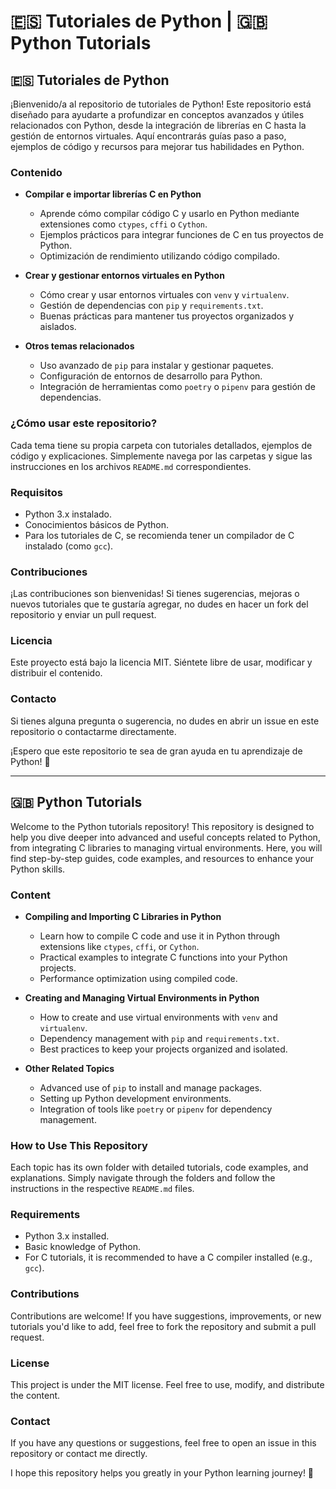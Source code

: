 # 🇪🇸 Tutoriales de Python | 🇬🇧 Python Tutorials

## 🇪🇸 Tutoriales de Python

¡Bienvenido/a al repositorio de tutoriales de Python! Este repositorio está diseñado para ayudarte a profundizar en conceptos avanzados y útiles relacionados con Python, desde la integración de librerías en C hasta la gestión de entornos virtuales. Aquí encontrarás guías paso a paso, ejemplos de código y recursos para mejorar tus habilidades en Python.

### Contenido

- **Compilar e importar librerías C en Python**
  - Aprende cómo compilar código C y usarlo en Python mediante extensiones como `ctypes`, `cffi` o `Cython`.
  - Ejemplos prácticos para integrar funciones de C en tus proyectos de Python.
  - Optimización de rendimiento utilizando código compilado.

- **Crear y gestionar entornos virtuales en Python**
  - Cómo crear y usar entornos virtuales con `venv` y `virtualenv`.
  - Gestión de dependencias con `pip` y `requirements.txt`.
  - Buenas prácticas para mantener tus proyectos organizados y aislados.

- **Otros temas relacionados**
  - Uso avanzado de `pip` para instalar y gestionar paquetes.
  - Configuración de entornos de desarrollo para Python.
  - Integración de herramientas como `poetry` o `pipenv` para gestión de dependencias.

### ¿Cómo usar este repositorio?

Cada tema tiene su propia carpeta con tutoriales detallados, ejemplos de código y explicaciones. Simplemente navega por las carpetas y sigue las instrucciones en los archivos `README.md` correspondientes.

### Requisitos

- Python 3.x instalado.
- Conocimientos básicos de Python.
- Para los tutoriales de C, se recomienda tener un compilador de C instalado (como `gcc`).

### Contribuciones

¡Las contribuciones son bienvenidas! Si tienes sugerencias, mejoras o nuevos tutoriales que te gustaría agregar, no dudes en hacer un fork del repositorio y enviar un pull request.

### Licencia

Este proyecto está bajo la licencia MIT. Siéntete libre de usar, modificar y distribuir el contenido.

### Contacto

Si tienes alguna pregunta o sugerencia, no dudes en abrir un issue en este repositorio o contactarme directamente.

¡Espero que este repositorio te sea de gran ayuda en tu aprendizaje de Python! 🚀

---

## 🇬🇧 Python Tutorials

Welcome to the Python tutorials repository! This repository is designed to help you dive deeper into advanced and useful concepts related to Python, from integrating C libraries to managing virtual environments. Here, you will find step-by-step guides, code examples, and resources to enhance your Python skills.

### Content

- **Compiling and Importing C Libraries in Python**
  - Learn how to compile C code and use it in Python through extensions like `ctypes`, `cffi`, or `Cython`.
  - Practical examples to integrate C functions into your Python projects.
  - Performance optimization using compiled code.

- **Creating and Managing Virtual Environments in Python**
  - How to create and use virtual environments with `venv` and `virtualenv`.
  - Dependency management with `pip` and `requirements.txt`.
  - Best practices to keep your projects organized and isolated.

- **Other Related Topics**
  - Advanced use of `pip` to install and manage packages.
  - Setting up Python development environments.
  - Integration of tools like `poetry` or `pipenv` for dependency management.

### How to Use This Repository

Each topic has its own folder with detailed tutorials, code examples, and explanations. Simply navigate through the folders and follow the instructions in the respective `README.md` files.

### Requirements

- Python 3.x installed.
- Basic knowledge of Python.
- For C tutorials, it is recommended to have a C compiler installed (e.g., `gcc`).

### Contributions

Contributions are welcome! If you have suggestions, improvements, or new tutorials you'd like to add, feel free to fork the repository and submit a pull request.

### License

This project is under the MIT license. Feel free to use, modify, and distribute the content.

### Contact

If you have any questions or suggestions, feel free to open an issue in this repository or contact me directly.

I hope this repository helps you greatly in your Python learning journey! 🚀
